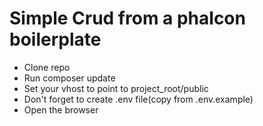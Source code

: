 # Simple Crud from a phalcon boilerplate

- Clone repo
- Run composer update
- Set your vhost to point to project_root/public
- Don't forget to create .env file(copy from .env.example)
- Open the browser
